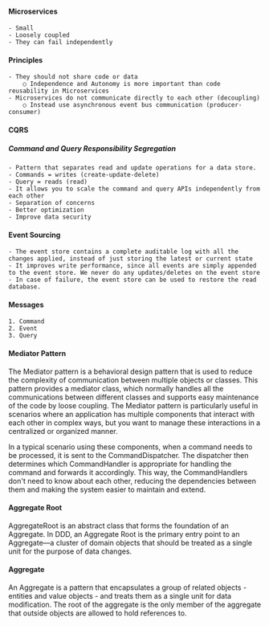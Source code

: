 #### Microservices
	- Small
	- Loosely coupled
	- They can fail independently
	

#### Principles
	- They should not share code or data
		○ Independence and Autonomy is more important than code reusability in Microservices
	- Microservices do not communicate directly to each other (decoupling)
		○ Instead use asynchronous event bus communication (producer-consumer)

#### CQRS
##### Command and Query Responsibility Segregation
	- Pattern that separates read and update operations for a data store.
	- Commands = writes (create-update-delete)
	- Query = reads (read)
	- It allows you to scale the command and query APIs independently from each other
	- Separation of concerns
	- Better optimization
	- Improve data security

#### Event Sourcing
	- The event store contains a complete auditable log with all the changes applied, instead of just storing the latest or current state
	- It improves write performance, since all events are simply appended to the event store. We never do any updates/deletes on the event store
	- In case of failure, the event store can be used to restore the read database.

#### Messages 
	1. Command
	2. Event
	3. Query


#### Mediator Pattern
The Mediator pattern is a behavioral design pattern that is used to reduce the complexity of communication between multiple objects or classes. This pattern provides a mediator class, which normally handles all the communications between different classes and supports easy maintenance of the code by loose coupling. The Mediator pattern is particularly useful in scenarios where an application has multiple components that interact with each other in complex ways, but you want to manage these interactions in a centralized or organized manner.

In a typical scenario using these components, when a command needs to be processed, it is sent to the CommandDispatcher. The dispatcher then determines which CommandHandler is appropriate for handling the command and forwards it accordingly. This way, the CommandHandlers don't need to know about each other, reducing the dependencies between them and making the system easier to maintain and extend.

#### Aggregate Root
AggregateRoot is an abstract class that forms the foundation of an Aggregate. In DDD, an Aggregate Root is the primary entry point to an Aggregate—a cluster of domain objects that should be treated as a single unit for the purpose of data changes.

#### Aggregate
An Aggregate is a pattern that encapsulates a group of related objects - entities and value objects - and treats them as a single unit for data modification. The root of the aggregate is the only member of the aggregate that outside objects are allowed to hold references to.